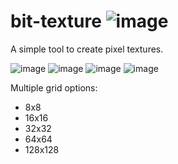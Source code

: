 # bit-texture ![image](https://github.com/legit-programmer/bit-texture/assets/66078215/0f1abda1-7a59-412b-876f-7a3b698d33c7)
A simple tool to create pixel textures.

![image](https://github.com/legit-programmer/bit-texture/assets/66078215/cda70683-dc21-48f6-b222-94c840e1df99)
![image](https://github.com/legit-programmer/bit-texture/assets/66078215/a2ac4acf-dd95-4f02-9da4-905578eeffef)
![image](https://github.com/legit-programmer/bit-texture/assets/66078215/018a469d-34ca-4acb-9562-a8ed034d939a)
![image](https://github.com/legit-programmer/bit-texture/assets/66078215/56b44dbd-7e68-4c68-9a87-54ead3c68ffa)

Multiple grid options:
* 8x8
* 16x16
* 32x32
* 64x64
* 128x128


